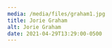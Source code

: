 ```yaml
---
media: /media/files/graham1.jpg
title: Jorie Graham
alt: Jorie Graham
date: 2021-04-29T13:29:00-0500
---
```

